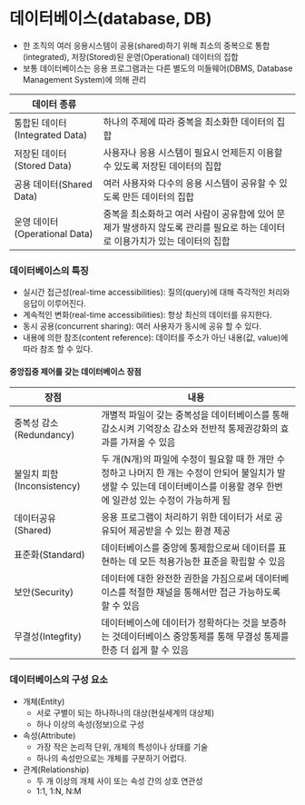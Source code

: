 # 데이터베이스(database, DB)

- 한 조직의 여러 응용시스템이 공용(shared)하기 위해 최소의 중복으로 통합(integrated), 저장(Stored)된 운영(Operational) 데이터의 집합
- 보통 데이터베이스는 응용 프로그램과는 다른 별도의 미들웨어(DBMS, Database Management System)에 의해 관리

| 데이터 종류                    |                                                              |
| ------------------------------ | ------------------------------------------------------------ |
| 통합된 데이터(Integrated Data) | 하나의 주제에 따라 중복을 최소화한 데이터의 집합             |
| 저장된 데이터(Stored Data)     | 사용자나 응용 시스템이 필요시 언제든지 이용할 수 있도록 저장된 데이터의 집합 |
| 공용 데이터(Shared Data)       | 여러 사용자와 다수의 응용 시스템이 공유할 수 있도록 만든 데이터의 집합 |
| 운영 데이터(Operational Data)  | 중복을 최소화하고 여러 사람이 공유함에 있어 문제가 발생하지 않도록 관리를 필요로 하는 데이터로 이용가치가 있는 데이터의 집합 |

### 데이터베이스의 특징

- 실시간 접근성(real-time accessibilities): 질의(query)에 대해 즉각적인 처리와 응답이 이루어진다.
- 계속적인 변화(real-time accessibilities): 항상 최신의 데이터를 유지한다.
- 동시 공용(concurrent sharing): 여러 사용자가 동시에 공유 할 수 있다.
- 내용에 의한 참조(content reference): 데이터를 주소가 아닌 내용(값, value)에 따라 참조 할 수 있다.

#### 중앙집중 제어를 갖는 데이터베이스 장점 

| 장점                       | 내용                                                         |
| -------------------------- | ------------------------------------------------------------ |
| 중복성 감소(Redundancy)    | 개별적 파일이 갖는 중복성을 데이터베이스를 통해 감소시켜 기억장소 감소와 전반적 통제권강화의 효과를 가져올 수 있음 |
| 불일치 피함(Inconsistency) | 두 개(N개)의 파일에 수정이 필요할 때 한 개만 수정하고 나머지 한 개는 수정이 안되어 불일치가 발생할 수 있는데 데이터베이스를 이용할 경우 한번에 일관성 있는 수정이 가능하게 됨 |
| 데이터공유(Shared)         | 응용 프로그램이 처리하기 위한 데이터가 서로 공유되어 제공받을 수 있는 환경 제공 |
| 표준화(Standard)           | 데이터베이스를 중앙에 통제함으로써 데이터를 표현하는 데 모든 적용가능한 표준을 확립할 수 있음 |
| 보안(Security)             | 데이터에 대한 완전한 권한을 가짐으로써 데이터베이스를 적절한 채널을 통해서만 접근 가능하도록 할 수 있음 |
| 무결성(Integfity)          | 데이터베이스에 데이터가 정확하다는 것을 보증하는 것데이터베이스 중앙통제를 통해 무결성 통제를 한층 더 쉽게 할 수 있음 |

### 데이터베이스의 구성 요소

- 개체(Entity) 
  - 서로 구별이 되는 하나하나의 대상(현실세계의 대상체)
  - 하나 이상의 속성(정보)으로 구성
- 속성(Attribute)
  - 가장 작은 논리적 단위, 개체의 특성이나 상태를 기술
  - 하나의 속성만으로는 개체를 구분하기 어렵다.
- 관계(Relationship)
  - 두 개 이상의 개체 사이 또는 속성 간의 상호 연관성
  - 1:1, 1:N, N:M

<br />
